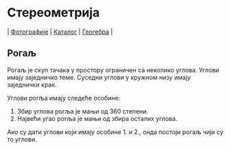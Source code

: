 # Стереометрија

| [Фотографије][1]
| [Каталог][2]
| [Геогебра][5]
|

## Рогаљ

Рогаљ је скуп тачака у простору ограничен са неколико углова. Углови имају заједничко теме. Суседни углови у кружном низу имају заједнички крак.

Углови рогља имају следеће особине:

1. Збир углова рогља је мањи од 360 степени.
2. Највећи угао рогља је мањи од збира осталих углова.

Ако су дати углови који имају особине 1. и 2., онда постоји рогаљ чији су то углови.

[1]: https://photos.app.goo.gl/m7ayubycGxccqHv88 "Фотографије табле"
[2]: https://ndjapic.github.io/zayopa/m8/02-stereometrija/ "Каталог линкова"
[5]: https://www.geogebra.org/m/PHwAtWxK
